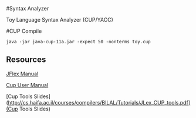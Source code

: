#Syntax Analyzer

Toy Language Syntax Analyzer (CUP/YACC) 

#CUP Compile

```
java -jar java-cup-11a.jar -expect 50 -nonterms toy.cup
```

## Resources

[JFlex Manual](http://jflex.de/manual.html)

[Cup User Manual](http://www2.cs.tum.edu/projects/cup/manual.html#basic-symbols)

[Cup Tools Slides](http://cs.haifa.ac.il/courses/compilers/BILAL/Tutorials/JLex_CUP_tools.pdf](Cup Tools Slides)
